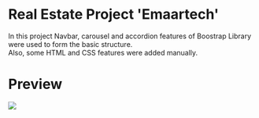 # Real Estate Project 'Emaartech'
In this project Navbar, carousel and accordion features of Boostrap Library were used to form the basic structure.  
Also, some HTML and CSS features were added manually. 
# Preview
![](emaartech.gif)
